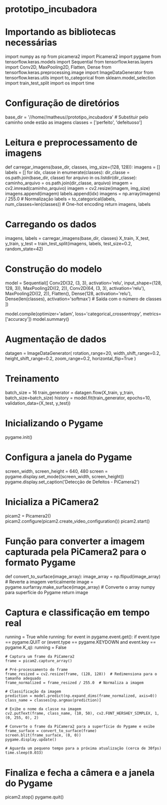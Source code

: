 # prototipo_incubadora


# Importando as bibliotecas necessárias
import numpy as np
from picamera2 import Picamera2
import pygame
from tensorflow.keras.models import Sequential
from tensorflow.keras.layers import Conv2D, MaxPooling2D, Flatten, Dense
from tensorflow.keras.preprocessing.image import ImageDataGenerator
from tensorflow.keras.utils import to_categorical
from sklearn.model_selection import train_test_split
import os
import time

# Configuração de diretórios
base_dir = '//home//matheus//prototipo_incubadora'  # Substituir pelo caminho onde estão as imagens
classes = ['perfeito', 'defeituoso']

# Leitura e preprocessamento de imagens
def carregar_imagens(base_dir, classes, img_size=(128, 128)):
    imagens = []
    labels = []
    for idx, classe in enumerate(classes):
        dir_classe = os.path.join(base_dir, classe)
        for arquivo in os.listdir(dir_classe):
            caminho_arquivo = os.path.join(dir_classe, arquivo)
            imagem = cv2.imread(caminho_arquivo)
            imagem = cv2.resize(imagem, img_size)
            imagens.append(imagem)
            labels.append(idx)
    imagens = np.array(imagens) / 255.0  # Normalização
    labels = to_categorical(labels, num_classes=len(classes))  # One-hot encoding
    return imagens, labels

# Carregando os dados
imagens, labels = carregar_imagens(base_dir, classes)
X_train, X_test, y_train, y_test = train_test_split(imagens, labels, test_size=0.2, random_state=42)

# Construção do modelo
model = Sequential([
    Conv2D(32, (3, 3), activation='relu', input_shape=(128, 128, 3)),
    MaxPooling2D((2, 2)),
    Conv2D(64, (3, 3), activation='relu'),
    MaxPooling2D((2, 2)),
    Flatten(),
    Dense(128, activation='relu'),
    Dense(len(classes), activation='softmax')  # Saída com o número de classes
])

model.compile(optimizer='adam', loss='categorical_crossentropy', metrics=['accuracy'])
model.summary()

# Augmentação de dados
datagen = ImageDataGenerator(
    rotation_range=20,
    width_shift_range=0.2,
    height_shift_range=0.2,
    zoom_range=0.2,
    horizontal_flip=True
)

# Treinamento
batch_size = 16
train_generator = datagen.flow(X_train, y_train, batch_size=batch_size)
history = model.fit(train_generator, epochs=10, validation_data=(X_test, y_test))

# Inicializando o Pygame
pygame.init()

# Configura a janela do Pygame
screen_width, screen_height = 640, 480
screen = pygame.display.set_mode((screen_width, screen_height))
pygame.display.set_caption('Detecção de Defeitos - PiCamera2')

# Inicializa a PiCamera2
picam2 = Picamera2()
picam2.configure(picam2.create_video_configuration())
picam2.start()

# Função para converter a imagem capturada pela PiCamera2 para o formato Pygame
def convert_to_surface(image_array):
    image_array = np.flipud(image_array)  # Reverte a imagem verticalmente
    image = pygame.surfarray.make_surface(image_array)  # Converte o array numpy para superfície do Pygame
    return image

# Captura e classificação em tempo real
running = True
while running:
    for event in pygame.event.get():
        if event.type == pygame.QUIT or (event.type == pygame.KEYDOWN and event.key == pygame.K_q):
            running = False

    # Captura um frame da PiCamera2
    frame = picam2.capture_array()

    # Pré-processamento do frame
    frame_resized = cv2.resize(frame, (128, 128))  # Redimensiona para o tamanho adequado
    frame_normalized = frame_resized / 255.0  # Normaliza a imagem

    # Classificação da imagem
    prediction = model.predict(np.expand_dims(frame_normalized, axis=0))
    class_name = classes[np.argmax(prediction)]

    # Exibe o nome da classe na imagem
    cv2.putText(frame, class_name, (10, 50), cv2.FONT_HERSHEY_SIMPLEX, 1, (0, 255, 0), 2)

    # Converte o frame da PiCamera2 para a superfície do Pygame e exibe
    frame_surface = convert_to_surface(frame)
    screen.blit(frame_surface, (0, 0))
    pygame.display.update()

    # Aguarda um pequeno tempo para a próxima atualização (cerca de 30fps)
    time.sleep(0.033)

# Finaliza e fecha a câmera e a janela do Pygame
picam2.stop()
pygame.quit()
